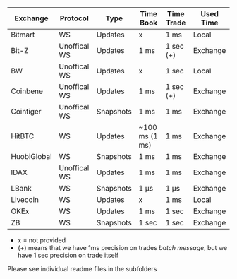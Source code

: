 
|Exchange|Protocol|Type|Time Book|Time Trade|Used Time|
|---|---|---|---|---|---|
|Bitmart|WS|Updates|x|1 ms|Local|
|Bit-Z|Unoffical WS|Updates|1 ms|1 sec (+)|Exchange|
|BW|Unoffical WS|Updates|x|1 sec|Local|
|Coinbene|Unoffical WS|Updates|1 ms|1 sec (+)|Exchange|
|Cointiger|Unoffical WS|Snapshots|1 ms|1 ms|Exchange|
|HitBTC|WS|Updates|~100 ms (1 ms)|1 ms|Exchange|
|HuobiGlobal|WS|Snapshots|1 ms|1 ms|Exchange|
|IDAX|Unoffical WS|Updates|1 ms|1 ms|Exchange|
|LBank|WS|Snapshots|1 μs|1 μs|Exchange|
|Livecoin|WS|Updates|x|1 ms|Local|
|OKEx|WS|Updates|1 ms|1 sec|Exchange|
|ZB|WS|Snapshots|1 sec|1 sec|Exchange|

* x = not provided
* (+) means that we have 1ms precision on trades *batch message*, but we have 1 sec precision on trade itself

Please see individual readme files in the subfolders